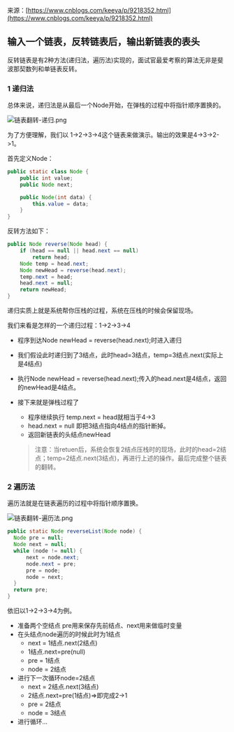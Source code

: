 来源：[https://www.cnblogs.com/keeya/p/9218352.html](https://www.cnblogs.com/keeya/p/9218352.html)

## 输入一个链表，反转链表后，输出新链表的表头

反转链表是有2种方法(递归法，遍历法)实现的，面试官最爱考察的算法无非是斐波那契数列和单链表反转。

### 1 递归法
总体来说，递归法是从最后一个Node开始，在弹栈的过程中将指针顺序置换的。

![链表翻转-递归.png](https://i.loli.net/2019/08/25/V5ncUhJY3mDZAQT.png)

为了方便理解，我们以 1->2->3->4这个链表来做演示。输出的效果是4->3->2->1。

首先定义Node：

```java
public static class Node {
    public int value;
    public Node next;

    public Node(int data) {
        this.value = data;
    }
}
```

反转方法如下：

```java
public Node reverse(Node head) {
    if (head == null || head.next == null)
        return head;
    Node temp = head.next;
    Node newHead = reverse(head.next);
    temp.next = head;
    head.next = null;
    return newHead;
}
```
递归实质上就是系统帮你压栈的过程，系统在压栈的时候会保留现场。

我们来看是怎样的一个递归过程：1->2->3->4

- 程序到达Node newHead = reverse(head.next);时进入递归
- 我们假设此时递归到了3结点，此时head=3结点，temp=3结点.next(实际上是4结点)
- 执行Node newHead = reverse(head.next);传入的head.next是4结点，返回的newHead是4结点。
- 接下来就是弹栈过程了
   - 程序继续执行 temp.next = head就相当于4->3
   - head.next = null 即把3结点指向4结点的指针断掉。
   - 返回新链表的头结点newHead
   
   > 注意：当retuen后，系统会恢复2结点压栈时的现场，此时的head=2结点；temp=2结点.next(3结点)，再进行上述的操作。最后完成整个链表的翻转。

### 2 遍历法
遍历法就是在链表遍历的过程中将指针顺序置换。

![链表翻转-遍历法.png](https://i.loli.net/2019/08/25/34rjTqkNh8AQyu5.png)

```java
public static Node reverseList(Node node) {
  Node pre = null;
  Node next = null;
  while (node != null) {
      next = node.next;
      node.next = pre;
      pre = node;
      node = next;
  }
  return pre;
}
```

依旧以1->2->3->4为例。

- 准备两个空结点 pre用来保存先前结点、next用来做临时变量
- 在头结点node遍历的时候此时为1结点
  - next = 1结点.next(2结点)
  - 1结点.next=pre(null)
  - pre = 1结点
  - node = 2结点
- 进行下一次循环node=2结点
  - next = 2结点.next(3结点)
  - 2结点.next=pre(1结点)=>即完成2->1
  - pre = 2结点
  - node = 3结点
- 进行循环...
